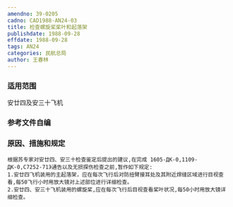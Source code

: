 ```yaml
---
amendno: 39-0205  
cadno: CAD1988-AN24-03  
title: 检查螺旋桨桨叶和起落架  
publishdate: 1988-09-28  
effdate: 1988-09-28  
tags: AN24  
categories: 民航总局  
author: 王春林  
---
```

  
### 适用范围  
安廿四及安三十飞机  
  
<!--more-->  
### 参考文件自编  
  
### 原因、措施和规定  
    根据苏专家对安廿四、安三十检查鉴定后提出的建议,在完成 1605-ДК-0,1109-ДК-0,C7252-71Э通告以及无损探伤检查之前,暂作如下规定:  
    1.安廿四飞机装用的主起落架，应在每次飞行后对防扭臂接耳处及其附近焊缝区域进行目视查看,每50飞行小时用放大镜对上述部位进行详细检查。  
    2.安廿四、安三十飞机装用的螺旋桨,应在每次飞行后目视查看桨叶状况,每50小时用放大镜详细检查。  
  
